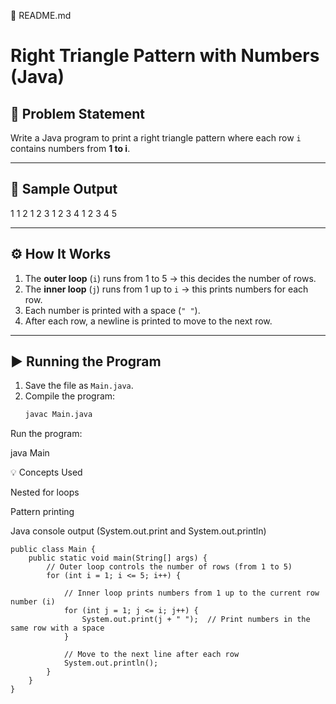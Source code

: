 📘 README.md
# Right Triangle Pattern with Numbers (Java)

## 📌 Problem Statement
Write a Java program to print a right triangle pattern where each row `i` contains numbers from **1 to i**.

---

## 📝 Sample Output


1
1 2
1 2 3
1 2 3 4
1 2 3 4 5


---

## ⚙️ How It Works
1. The **outer loop** (`i`) runs from 1 to 5 → this decides the number of rows.
2. The **inner loop** (`j`) runs from 1 up to `i` → this prints numbers for each row.
3. Each number is printed with a space (`" "`).
4. After each row, a newline is printed to move to the next row.

---

## ▶️ Running the Program
1. Save the file as `Main.java`.
2. Compile the program:
   ```bash
   javac Main.java


Run the program:

java Main

💡 Concepts Used

Nested for loops

Pattern printing

Java console output (System.out.print and System.out.println)
```
public class Main {
    public static void main(String[] args) {
        // Outer loop controls the number of rows (from 1 to 5)
        for (int i = 1; i <= 5; i++) {
            
            // Inner loop prints numbers from 1 up to the current row number (i)
            for (int j = 1; j <= i; j++) {
                System.out.print(j + " ");  // Print numbers in the same row with a space
            }
            
            // Move to the next line after each row
            System.out.println();
        }
    }
}
```
